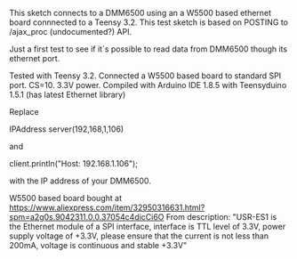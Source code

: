 This sketch connects to a DMM6500
using an a W5500 based ethernet board connnected to a Teensy 3.2.
This test sketch is based on POSTING to /ajax_proc (undocumented?) API.

Just a first test to see if it`s possible to read data from DMM6500 though its ethernet port.
 
Tested with Teensy 3.2.
Connected a W5500 based board to standard SPI port. CS=10. 3.3V power.
Compiled with Arduino IDE 1.8.5 with Teensyduino 1.5.1 (has latest Ethernet library)

Replace 

IPAddress server(192,168,1,106) 

and 

client.println("Host: 192.168.1.106");

with the IP address of your DMM6500.

W5500 based board bought at https://www.aliexpress.com/item/32950316631.html?spm=a2g0s.9042311.0.0.37054c4dicCi6O
From description: "USR-ES1 is the Ethernet module of a SPI interface, interface is TTL level of 3.3V, power supply voltage of +3.3V, please ensure that the current is not less than 200mA, voltage is continuous and stable +3.3V"

